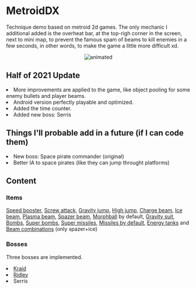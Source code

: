  
# MetroidDX
Technique demo based on metroid 2d games.
The only mechanic I additional added is the overheat bar, at the top-righ corner in the screen, next to mini map, to prevent the famous spam of beams to kill enemies in a few seconds, in other words, to make the game a little more difficult xd. 

<p align="center"><img src="https://user-images.githubusercontent.com/51692672/111498947-3226b480-8721-11eb-8085-c0a00b50c878.gif" alt="animated"></p>

## Half of 2021 Update
<li>More improvements are applied to the game, like object pooling for some enemy bullets and player beams.</li>
<li>Android version perfectly playable and optimized.</li>
<li>Added the time counter.</li>
<li>Added new boss: Serris</li>

## Things I'll probable add in a future (if I can code them)
<li>New boss: Space pirate commander (original)</li>
<li>Better IA to space pirates (like they can jump throught platforms)</li>

## Content

### Items

<a href="https://imgur.com/a/MJsfKmn" target="_blank">Speed booster</a>,
<a href="https://imgur.com/a/aAidgHc" target="_blank">Screw attack</a>,
<a href="https://imgur.com/a/8630FMY" target="_blank">Gravity jump</a>,
<a href="https://imgur.com/a/1d80b2R">High jump</a>,
<a href="https://imgur.com/a/hzTbmKh">Charge beam</a>,
<a href="https://imgur.com/a/7xCov0X">Ice beam</a>,
<a href="https://imgur.com/a/HFLidK1">Plasma beam</a>,
<a href="https://imgur.com/a/uA9KfUP" target="_blank">Spazer beam</a>,
<a href="https://imgur.com/a/kQGiLZN" target="_blank">Morphball</a> by default,
<a href="https://imgur.com/a/8630FMY" target="_blank">Gravity suit</a>,
<a href="https://imgur.com/a/Oim3mHW" target="_blank">Bombs</a>,
<a href="https://imgur.com/a/IgeAvx8" target="_blank">Super bombs</a>,
<a href="https://imgur.com/a/B54Kohq">Super missiles</a>,
<a href="https://imgur.com/a/v46CSVJ">Missiles by default</a>,
<a href="https://imgur.com/a/6VWaziU">Energy tanks</a> and
<a href="https://imgur.com/a/JvGM9tO" target="_blank">Beam combinations</a> (only spazer+ice)

### Bosses

Three bosses are implemented.

<li><a href="https://imgur.com/a/oXrtPnB">Kraid</a></li>
<li><a href="https://imgur.com/a/gon88Nl">Ridley</a></li>
<li>Serris</li>
